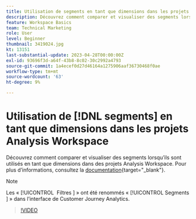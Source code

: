 ```yaml
---
title: Utilisation de segments en tant que dimensions dans les projets Analysis Workspace
description: Découvrez comment comparer et visualiser des segments lorsqu’ils sont utilisés en tant que dimensions dans des projets Analysis Workspace.
feature: Workspace Basics
team: Technical Marketing
role: User
level: Beginner
thumbnail: 3419024.jpg
kt: 13151
last-substantial-update: 2023-04-28T00:00:00Z
exl-id: 93696f3d-a64f-43b8-8c02-30c2992a4793
source-git-commit: 1a4ecef0d27d46164a1275906aaf36730468f0ae
workflow-type: tm+mt
source-wordcount: '63'
ht-degree: 9%

---
```


# Utilisation de [!DNL segments] en tant que dimensions dans les projets Analysis Workspace

Découvrez comment comparer et visualiser des segments lorsqu’ils sont utilisés en tant que dimensions dans des projets Analysis Workspace. Pour plus d’informations, consultez la [documentation](https://experienceleague.adobe.com/fr/docs/analytics-platform/using/cja-components/cja-segments/create-filters){target="_blank"}.

>[!NOTE]
>
> Les « [!UICONTROL &#x200B; Filtres &#x200B;] » ont été renommés « [!UICONTROL &#x200B; Segments &#x200B;] » dans l’interface de Customer Journey Analytics.

>[!VIDEO](https://video.tv.adobe.com/v/3419024/?learn=on&quality=12)
